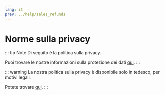 ```yaml
---
lang: it
prev: ../help/sales_refunds
---
```


# Norme sulla privacy

::: tip Note
Di seguito è la politica sulla privacy.

Puoi trovare le nostre informazioni sulla protezione dei dati [qui](../privacy.md#privacy).
:::

::: warning
La nostra politica sulla privacy è disponibile solo in tedesco, per motivi legali.

Potete trovare [qui](../../de/legal/privacy.md#datenschutzrichtlinien).
:::

